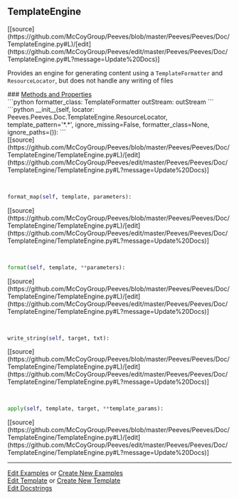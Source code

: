 ## <a id="Peeves.Peeves.Doc.TemplateEngine.TemplateEngine">TemplateEngine</a> 

<div class="docs-source-link" markdown="1">
[[source](https://github.com/McCoyGroup/Peeves/blob/master/Peeves/Peeves/Doc/TemplateEngine.py#L)/[edit](https://github.com/McCoyGroup/Peeves/edit/master/Peeves/Peeves/Doc/TemplateEngine.py#L?message=Update%20Docs)]
</div>

Provides an engine for generating content using a
`TemplateFormatter` and `ResourceLocator`, but does not handle
any writing of files







<div class="collapsible-section">
 <div class="collapsible-section collapsible-section-header" markdown="1">
### <a class="collapse-link" data-toggle="collapse" href="#methods" markdown="1"> Methods and Properties</a> <a class="float-right" data-toggle="collapse" href="#methods"><i class="fa fa-chevron-down"></i></a>
 </div>
 <div class="collapsible-section collapsible-section-body collapse show" id="methods" markdown="1">
 ```python
formatter_class: TemplateFormatter
outStream: outStream
```
<a id="Peeves.Peeves.Doc.TemplateEngine.TemplateEngine.__init__" class="docs-object-method">&nbsp;</a> 
```python
__init__(self, locator: Peeves.Peeves.Doc.TemplateEngine.ResourceLocator, template_pattern='*.*', ignore_missing=False, formatter_class=None, ignore_paths=()): 
```
<div class="docs-source-link" markdown="1">
[[source](https://github.com/McCoyGroup/Peeves/blob/master/Peeves/Peeves/Doc/TemplateEngine/TemplateEngine.py#L)/[edit](https://github.com/McCoyGroup/Peeves/edit/master/Peeves/Peeves/Doc/TemplateEngine/TemplateEngine.py#L?message=Update%20Docs)]
</div>


<a id="Peeves.Peeves.Doc.TemplateEngine.TemplateEngine.format_map" class="docs-object-method">&nbsp;</a> 
```python
format_map(self, template, parameters): 
```
<div class="docs-source-link" markdown="1">
[[source](https://github.com/McCoyGroup/Peeves/blob/master/Peeves/Peeves/Doc/TemplateEngine/TemplateEngine.py#L)/[edit](https://github.com/McCoyGroup/Peeves/edit/master/Peeves/Peeves/Doc/TemplateEngine/TemplateEngine.py#L?message=Update%20Docs)]
</div>


<a id="Peeves.Peeves.Doc.TemplateEngine.TemplateEngine.format" class="docs-object-method">&nbsp;</a> 
```python
format(self, template, **parameters): 
```
<div class="docs-source-link" markdown="1">
[[source](https://github.com/McCoyGroup/Peeves/blob/master/Peeves/Peeves/Doc/TemplateEngine/TemplateEngine.py#L)/[edit](https://github.com/McCoyGroup/Peeves/edit/master/Peeves/Peeves/Doc/TemplateEngine/TemplateEngine.py#L?message=Update%20Docs)]
</div>


<a id="Peeves.Peeves.Doc.TemplateEngine.TemplateEngine.write_string" class="docs-object-method">&nbsp;</a> 
```python
write_string(self, target, txt): 
```
<div class="docs-source-link" markdown="1">
[[source](https://github.com/McCoyGroup/Peeves/blob/master/Peeves/Peeves/Doc/TemplateEngine/TemplateEngine.py#L)/[edit](https://github.com/McCoyGroup/Peeves/edit/master/Peeves/Peeves/Doc/TemplateEngine/TemplateEngine.py#L?message=Update%20Docs)]
</div>


<a id="Peeves.Peeves.Doc.TemplateEngine.TemplateEngine.apply" class="docs-object-method">&nbsp;</a> 
```python
apply(self, template, target, **template_params): 
```
<div class="docs-source-link" markdown="1">
[[source](https://github.com/McCoyGroup/Peeves/blob/master/Peeves/Peeves/Doc/TemplateEngine/TemplateEngine.py#L)/[edit](https://github.com/McCoyGroup/Peeves/edit/master/Peeves/Peeves/Doc/TemplateEngine/TemplateEngine.py#L?message=Update%20Docs)]
</div>
 </div>
</div>











---

[Edit Examples](https://github.com/McCoyGroup/Peeves/edit/gh-pages/ci/examples/Peeves/Peeves/Doc/TemplateEngine/TemplateEngine.md) or 
[Create New Examples](https://github.com/McCoyGroup/Peeves/new/gh-pages/?filename=ci/examples/Peeves/Peeves/Doc/TemplateEngine/TemplateEngine.md) <br/>
[Edit Template](https://github.com/McCoyGroup/Peeves/edit/gh-pages/ci/docs/Peeves/Peeves/Doc/TemplateEngine/TemplateEngine.md) or 
[Create New Template](https://github.com/McCoyGroup/Peeves/new/gh-pages/?filename=ci/docs/templates/Peeves/Peeves/Doc/TemplateEngine/TemplateEngine.md) <br/>
[Edit Docstrings](https://github.com/McCoyGroup/Peeves/edit/master/Peeves/Peeves/Doc/TemplateEngine.py#L?message=Update%20Docs)